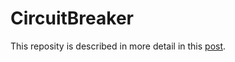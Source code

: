 CircuitBreaker
===============

This reposity is described in more detail in this [post](http://blog.rokkincat.com/circuit-breakers-in-elixir/).
